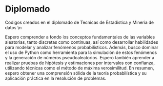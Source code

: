 # Diplomado
Codigos creados en el diplomado de Tecnicas de Estadistica y Mineria de datos \n

Espero comprender a fondo los conceptos fundamentales de las variables aleatorias, tanto discretas como continuas, así como desarrollar habilidades para modelar y analizar fenómenos probabilísticos. Además, busco dominar el uso de Python como herramienta para la simulación de estos fenómenos y la generación de números pseudoaleatorios. Espero también aprender a realizar pruebas de hipótesis y estimaciones por intervalos con confianza, utilizando técnicas como el método de máxima verosimilitud. En resumen, espero obtener una comprensión sólida de la teoría probabilística y su aplicación práctica en la resolución de problemas.
